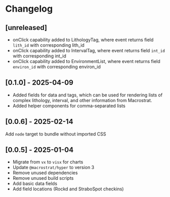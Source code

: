 # Changelog

## [unreleased]

- onClick capability added to LithologyTag, where event returns field `lith_id` with corresponding lith_id
- onClick capability added to IntervalTag, where event returns field `int_id` with corresponding int_id
- onClick capability added to EnvironmentList, where event returns field `environ_id` with corresponding environ_id

## [0.1.0] - 2025-04-09

- Added fields for data and tags, which can be used for rendering lists of
  complex lithology, interval, and other information from Macrostrat.
- Added helper components for comma-separated lists

## [0.0.6] - 2025-02-14

Add `node` target to bundle without imported CSS

## [0.0.5] - 2025-01-04

- Migrate from `vx` to `visx` for charts
- Update `@macrostrat/hyper` to version 3
- Remove unused dependencies
- Remove unused build scripts
- Add basic data fields
- Add field locations (Rockd and StraboSpot checkins)
